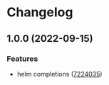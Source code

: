# Changelog

## 1.0.0 (2022-09-15)


### Features

* helm completions ([7224035](https://github.com/joke/zim-helm/commit/72240354781c091194a4ca6cbdba370ce8ffc157))
